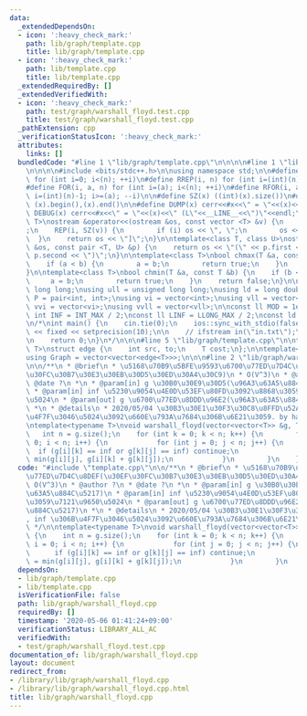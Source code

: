 ```yaml
---
data:
  _extendedDependsOn:
  - icon: ':heavy_check_mark:'
    path: lib/graph/template.cpp
    title: lib/graph/template.cpp
  - icon: ':heavy_check_mark:'
    path: lib/template.cpp
    title: lib/template.cpp
  _extendedRequiredBy: []
  _extendedVerifiedWith:
  - icon: ':heavy_check_mark:'
    path: test/graph/warshall_floyd.test.cpp
    title: test/graph/warshall_floyd.test.cpp
  _pathExtension: cpp
  _verificationStatusIcon: ':heavy_check_mark:'
  attributes:
    links: []
  bundledCode: "#line 1 \"lib/graph/template.cpp\"\n\n\n\n#line 1 \"lib/template.cpp\"\
    \n\n\n\n#include <bits/stdc++.h>\n\nusing namespace std;\n\n#define REP(i, n)\
    \ for (int i=0; i<(n); ++i)\n#define RREP(i, n) for (int i=(int)(n)-1; i>=0; --i)\n\
    #define FOR(i, a, n) for (int i=(a); i<(n); ++i)\n#define RFOR(i, a, n) for (int\
    \ i=(int)(n)-1; i>=(a); --i)\n\n#define SZ(x) ((int)(x).size())\n#define ALL(x)\
    \ (x).begin(),(x).end()\n\n#define DUMP(x) cerr<<#x<<\" = \"<<(x)<<endl\n#define\
    \ DEBUG(x) cerr<<#x<<\" = \"<<(x)<<\" (L\"<<__LINE__<<\")\"<<endl;\n\ntemplate<class\
    \ T>\nostream &operator<<(ostream &os, const vector <T> &v) {\n    os << \"[\"\
    ;\n    REP(i, SZ(v)) {\n        if (i) os << \", \";\n        os << v[i];\n  \
    \  }\n    return os << \"]\";\n}\n\ntemplate<class T, class U>\nostream &operator<<(ostream\
    \ &os, const pair <T, U> &p) {\n    return os << \"(\" << p.first << \" \" <<\
    \ p.second << \")\";\n}\n\ntemplate<class T>\nbool chmax(T &a, const T &b) {\n\
    \    if (a < b) {\n        a = b;\n        return true;\n    }\n    return false;\n\
    }\n\ntemplate<class T>\nbool chmin(T &a, const T &b) {\n    if (b < a) {\n   \
    \     a = b;\n        return true;\n    }\n    return false;\n}\n\nusing ll =\
    \ long long;\nusing ull = unsigned long long;\nusing ld = long double;\nusing\
    \ P = pair<int, int>;\nusing vi = vector<int>;\nusing vll = vector<ll>;\nusing\
    \ vvi = vector<vi>;\nusing vvll = vector<vll>;\n\nconst ll MOD = 1e9 + 7;\nconst\
    \ int INF = INT_MAX / 2;\nconst ll LINF = LLONG_MAX / 2;\nconst ld eps = 1e-9;\n\
    \n/*\nint main() {\n    cin.tie(0);\n    ios::sync_with_stdio(false);\n    cout\
    \ << fixed << setprecision(10);\n\n    // ifstream in(\"in.txt\");\n    // cin.rdbuf(in.rdbuf());\n\
    \n    return 0;\n}\n*/\n\n\n#line 5 \"lib/graph/template.cpp\"\n\ntemplate<typename\
    \ T>\nstruct edge {\n    int src, to;\n    T cost;\n};\n\ntemplate<typename T>\n\
    using Graph = vector<vector<edge<T>>>;\n\n\n#line 2 \"lib/graph/warshall_floyd.cpp\"\
    \n\n/**\n * @brief\n * \u5168\u70B9\u5BFE\u9593\u6700\u77ED\u7D4C\u8DEF(\u30EF\
    \u30FC\u30B7\u30E3\u30EB\u30D5\u30ED\u30A4\u30C9)\n * O(V^3)\n * @author ?\n *\
    \ @date ?\n *\n * @param[in] g \u30B0\u30E9\u30D5(\u96A3\u63A5\u884C\u5217)\n\
    \ * @param[in] inf \u5230\u9054\u4E0D\u53EF\u80FD\u3092\u8868\u3059\u7121\u9650\
    \u5024\n * @param[out] g \u6700\u77ED\u8DDD\u96E2(\u96A3\u63A5\u884C\u5217)\n\
    \ *\n * @details\n * 2020/05/04 \u30B3\u30E1\u30F3\u30C8\u8FFD\u52A0, inf \u306B\
    \u4F7F\u3046\u5024\u3092\u660E\u793A\u7684\u306B\u6E21\u3059. by habara-k\n */\n\
    \ntemplate<typename T>\nvoid warshall_floyd(vector<vector<T>> &g, T inf) {\n \
    \   int n = g.size();\n    for (int k = 0; k < n; k++) {\n        for (int i =\
    \ 0; i < n; i++) {\n            for (int j = 0; j < n; j++) {\n              \
    \  if (g[i][k] == inf or g[k][j] == inf) continue;\n                g[i][j] =\
    \ min(g[i][j], g[i][k] + g[k][j]);\n            }\n        }\n    }\n}\n"
  code: "#include \"template.cpp\"\n\n/**\n * @brief\n * \u5168\u70B9\u5BFE\u9593\u6700\
    \u77ED\u7D4C\u8DEF(\u30EF\u30FC\u30B7\u30E3\u30EB\u30D5\u30ED\u30A4\u30C9)\n *\
    \ O(V^3)\n * @author ?\n * @date ?\n *\n * @param[in] g \u30B0\u30E9\u30D5(\u96A3\
    \u63A5\u884C\u5217)\n * @param[in] inf \u5230\u9054\u4E0D\u53EF\u80FD\u3092\u8868\
    \u3059\u7121\u9650\u5024\n * @param[out] g \u6700\u77ED\u8DDD\u96E2(\u96A3\u63A5\
    \u884C\u5217)\n *\n * @details\n * 2020/05/04 \u30B3\u30E1\u30F3\u30C8\u8FFD\u52A0\
    , inf \u306B\u4F7F\u3046\u5024\u3092\u660E\u793A\u7684\u306B\u6E21\u3059. by habara-k\n\
    \ */\n\ntemplate<typename T>\nvoid warshall_floyd(vector<vector<T>> &g, T inf)\
    \ {\n    int n = g.size();\n    for (int k = 0; k < n; k++) {\n        for (int\
    \ i = 0; i < n; i++) {\n            for (int j = 0; j < n; j++) {\n          \
    \      if (g[i][k] == inf or g[k][j] == inf) continue;\n                g[i][j]\
    \ = min(g[i][j], g[i][k] + g[k][j]);\n            }\n        }\n    }\n}\n"
  dependsOn:
  - lib/graph/template.cpp
  - lib/template.cpp
  isVerificationFile: false
  path: lib/graph/warshall_floyd.cpp
  requiredBy: []
  timestamp: '2020-05-06 01:41:24+09:00'
  verificationStatus: LIBRARY_ALL_AC
  verifiedWith:
  - test/graph/warshall_floyd.test.cpp
documentation_of: lib/graph/warshall_floyd.cpp
layout: document
redirect_from:
- /library/lib/graph/warshall_floyd.cpp
- /library/lib/graph/warshall_floyd.cpp.html
title: lib/graph/warshall_floyd.cpp
---
```

